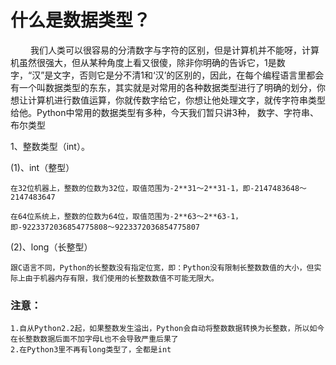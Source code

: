 什么是数据类型？
=====

　　  我们人类可以很容易的分清数字与字符的区别，但是计算机并不能呀，计算机虽然很强大，但从某种角度上看又很傻，除非你明确的告诉它，1是数字，“汉”是文字，否则它是分不清1和‘汉’的区别的，因此，在每个编程语言里都会有一个叫数据类型的东东，其实就是对常用的各种数据类型进行了明确的划分，你想让计算机进行数值运算，你就传数字给它，你想让他处理文字，就传字符串类型给他。Python中常用的数据类型有多种，今天我们暂只讲3种， 数字、字符串、布尔类型

1、整数类型（int）。

(1)、int（整型）

    在32位机器上，整数的位数为32位，取值范围为-2**31～2**31-1，即-2147483648～2147483647

    在64位系统上，整数的位数为64位，取值范围为-2**63～2**63-1，即-9223372036854775808～9223372036854775807

(2)、long（长整型）

    跟C语言不同，Python的长整数没有指定位宽，即：Python没有限制长整数数值的大小，但实际上由于机器内存有限，我们使用的长整数数值不可能无限大。

### 注意：

    1.自从Python2.2起，如果整数发生溢出，Python会自动将整数数据转换为长整数，所以如今在长整数数据后面不加字母L也不会导致严重后果了
    2.在Python3里不再有long类型了，全都是int
